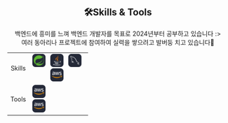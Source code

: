 <div align="center">
  <h2>🛠Skills & Tools</h2>
  백엔드에 흥미를 느껴 백엔드 개발자를 목표로 2024년부터 공부하고 있습니다 :> <br>
  여러 동아리나 프로젝트에 참여하여 실력을 쌓으려고 발버둥 치고 있습니다🥸 <br>
  <table>
    <tr>
      <td align="center">Skills</td>
      <td>
        <div align="center">
          <img alt="SpringBoot" width="30px" src="https://raw.githubusercontent.com/zzangjyj0818/Github_User_Content/250d0ac27c7cfd8418823d26a74822e206f28d13/Spring-Dark.svg" />
          &nbsp;
          <img alt="Java" width="30px" src="https://raw.githubusercontent.com/zzangjyj0818/Github_User_Content/250d0ac27c7cfd8418823d26a74822e206f28d13/Java-Dark.svg" />
          &nbsp;
          <img alt="MySQL" width="30px" src="https://raw.githubusercontent.com/zzangjyj0818/Github_User_Content/250d0ac27c7cfd8418823d26a74822e206f28d13/MySQL-Dark.svg" />
          &nbsp;
          <br/>
          <img alt="AWS" width="30px" src="https://raw.githubusercontent.com/zzangjyj0818/Github_User_Content/250d0ac27c7cfd8418823d26a74822e206f28d13/AWS-Dark.svg" />
            &nbsp;
            <br/>
        </div>
      </td>
    </tr>
    <tr>
      <td align="center">Tools</td>
      <td>
         <div>
            <img alt="VisualCode" width="30px" src="https://raw.githubusercontent.com/zzangjyj0818/Github_User_Content/250d0ac27c7cfd8418823d26a74822e206f28d13/AWS-Dark.svg" />
            &nbsp;
            <br/>
            <img alt="InteliiJ" width="30px" src="https://raw.githubusercontent.com/zzangjyj0818/Github_User_Content/250d0ac27c7cfd8418823d26a74822e206f28d13/AWS-Dark.svg" />
            &nbsp;
            <br/>
        </div>
      </td>
    </tr>
  </table>
</div>
<br/>
